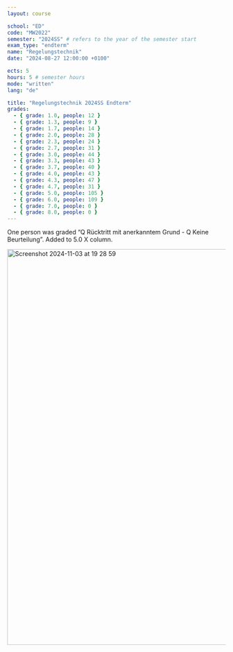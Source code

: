 ```yaml
---
layout: course

school: "ED"
code: "MW2022"
semester: "2024SS" # refers to the year of the semester start
exam_type: "endterm"
name: "Regelungstechnik"
date: "2024-08-27 12:00:00 +0100"

ects: 5
hours: 5 # semester hours
mode: "written"
lang: "de"

title: "Regelungstechnik 2024SS Endterm"
grades:
  - { grade: 1.0, people: 12 }
  - { grade: 1.3, people: 9 }
  - { grade: 1.7, people: 14 }
  - { grade: 2.0, people: 28 }
  - { grade: 2.3, people: 24 }
  - { grade: 2.7, people: 31 }
  - { grade: 3.0, people: 44 }
  - { grade: 3.3, people: 43 }
  - { grade: 3.7, people: 40 }
  - { grade: 4.0, people: 43 }
  - { grade: 4.3, people: 47 }
  - { grade: 4.7, people: 31 }
  - { grade: 5.0, people: 105 }
  - { grade: 6.0, people: 109 }
  - { grade: 7.0, people: 0 }
  - { grade: 8.0, people: 0 }
---
```


One person was graded “Q Rücktritt mit anerkanntem Grund - Q Keine Beurteilung”. Added to 5.0 X column.

<img width="913" alt="Screenshot 2024-11-03 at 19 28 59" src="https://github.com/user-attachments/assets/f5e70037-9c29-4dbf-8039-e10cc7f7c1d8">
